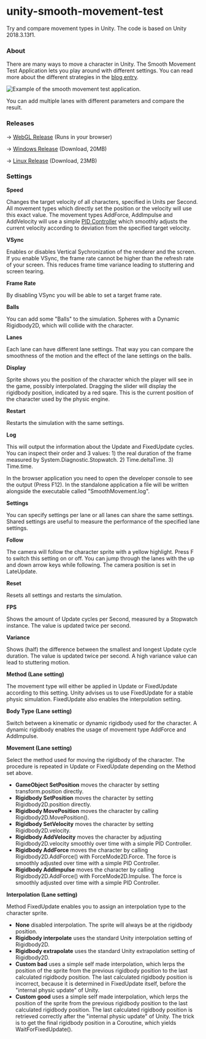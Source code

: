 # unity-smooth-movement-test
Try and compare movement types in Unity. The code is based on Unity 2018.3.13f1.

### About

There are many ways to move a character in Unity. The Smooth Movement Test Application lets you play around with different settings. You can read more about the different strategies in the [blog entry](https://www.zubspace.com/blog/smooth-movement-in-unity).

![Example of the smooth movement test application.](example.jpg)

You can add multiple lanes with different parameters and compare the result.

### Releases

&rightarrow; [WebGL Release](https://www.zubspace.com/tools/smooth-movement-test?target=_blank) (Runs in your browser)

&rightarrow; [Windows Release](https://www.zubspace.com//user/tools/smooth-movement-test/smooth-movement-test-win.zip) (Download, 20MB)

&rightarrow; [Linux Release](https://www.zubspace.com//user/tools/smooth-movement-test/smooth-movement-test-linux.zip) (Download, 23MB)

### Settings

**Speed**

Changes the target velocity of all characters, specified in Units per Second. All movement types which directly set the position or the velocity will use this exact value. The movement types AddForce, AddImpulse and AddVelocity will use a simple [PID Controller](https://en.wikipedia.org/wiki/PID_controller) which smoothly adjusts the current velocity according to deviation from the specified target velocity.

**VSync**

Enables or disables Vertical Sychronization of the renderer and the screen. If you enable VSync, the frame rate cannot be higher than the refresh rate of your screen. This reduces frame time variance leading to stuttering and screen tearing.

**Frame Rate**

By disabling VSync you will be able to set a target frame rate.

**Balls**

You can add some "Balls" to the simulation. Spheres with a Dynamic Rigidbody2D, which will collide with the character.

**Lanes**

Each lane can have different lane settings. That way you can compare the smoothness of the motion and the effect of the lane settings on the balls.

**Display**

Sprite shows you the position of the character which the player will see in the game, possibly interpolated. Dragging the slider will display the rigidbody position, indicated by a red sqare. This is the current position of the character used by the physic engine.

**Restart**

Restarts the simulation with the same settings.

**Log**

This will output the information about the Update and FixedUpdate cycles. You can inspect their order and 3 values: 1) the real duration of the frame measured by System.Diagnostic.Stopwatch. 2) Time.deltaTime. 3) Time.time.

In the browser application you need to open the developer console to see the output (Press F12). In the standalone application a file will be written alongside the executable called "SmoothMovement.log".

**Settings**

You can specify settings per lane or all lanes can share the same settings. Shared settings are useful to measure the performance of the specified lane settings.

**Follow**

The camera will follow the character sprite with a yellow highlight. Press F to switch this setting on or off. You can jump through the lanes with the up and down arrow keys while following. The camera position is set in LateUpdate.

**Reset**

Resets all settings and restarts the simulation.

**FPS**

Shows the amount of Update cycles per Second, measured by a Stopwatch instance. The value is updated twice per second.

**Variance**

Shows (half) the difference between the smallest and longest Update cycle duration. The value is updated twice per second. A high variance value can lead to stuttering motion.

**Method (Lane setting)**

The movement type will either be applied in Update or FixedUpdate according to this setting. Unity advises us to use FixedUpdate for a stable physic simulation. FixedUpdate also enables the interpolation setting.

**Body Type (Lane setting)**

Switch between a kinematic or dynamic rigidbody used for the character. A dynamic rigidbody enables the usage of movement type AddForce and AddImpulse.

**Movement (Lane setting)**

Select the method used for moving the rigidbody of the character. The procedure is repeated in Update or FixedUpdate depending on the Method set above.

* **GameObject SetPosition** moves the character by setting transform.position directly.
* **Rigidbody SetPosition** moves the character by setting Rigidbody2D.position directly.
* **Rigidbody MovePosition** moves the character by calling Rigidbody2D.MovePosition().
* **Rigidbody SetVelocity** moves the character by setting Rigidbody2D.velocity.
* **Rigidbody AddVelocity** moves the character by adjusting Rigidbody2D.velocity smoothly over time with a simple PID Controller.
* **Rigidbody AddForce** moves the character by calling Rigidbody2D.AddForce() with ForceMode2D.Force. The force is smoothly adjusted over time with a simple PID Controller.
* **Rigidbody AddImpulse** moves the character by calling Rigidbody2D.AddForce() with ForceMode2D.Impulse. The force is smoothly adjusted over time with a simple PID Controller.

**Interpolation (Lane setting)**

Method FixedUpdate enables you to assign an interpolation type to the character sprite.

* **None** disabled interpolation. The sprite will always be at the rigidbody position.
* **Rigidbody interpolate** uses the standard Unity interpolation setting of Rigidbody2D.
* **Rigidbody extrapolate** uses the standard Unity extrapolation setting of Rigidbody2D.
* **Custom bad** uses a simple self made interpolation, which lerps the position of the sprite from the previous rigidbody position to the last calculated rigidbody position. The last calculated rigidbody position is incorrect, because it is determined in FixedUpdate itself, before the "internal physic update" of Unity.
* **Custom good** uses a simple self made interpolation, which lerps the position of the sprite from the previous rigidbody position to the last calculated rigidbody position. The last calculated rigidbody position is retrieved correctly after the "internal physic update" of Unity. The trick is to get the final rigidbody position in a Coroutine, which yields WaitForFixedUpdate().
